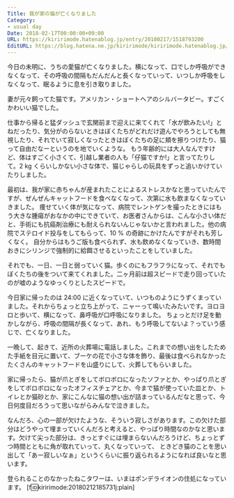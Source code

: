 ```yaml
---
Title: 我が家の猫が亡くなりました
Category:
- usual day
Date: 2018-02-17T00:00:00+09:00
URL: https://kiririmode.hatenablog.jp/entry/20180217/1518793200
EditURL: https://blog.hatena.ne.jp/kiririmode/kiririmode.hatenablog.jp/atom/entry/17391345971617431147
---
```



今日の未明に、うちの愛猫が亡くなりました。横になって、口でしか呼吸ができなくなって、その呼吸の間隔もだんだんと長くなっていって、いつしか呼吸をしなくなって、眠るように息を引き取りました。


妻が元々飼ってた猫です。アメリカン・ショートヘアのシルバータビー。すごくかわいい猫でした。

仕事から帰ると猛ダッシュで玄関前まで迎えに来てくれて「水が飲みたい!」とねだったり、気分がのらないときはぼくたちがどれだけ遊んでやろうとしても無視したり、それでいて寂しくなったときはぼくたちの足に頬を擦りつけたり、猫って自由だなーというのを地でいくような。
もう年齢的には大人なんですけど、体はすごく小さくて、引越し業者の人も「仔猫ですか!」と言ってたりして。2 kg くらいしかない小さな体で、猫じゃらしの玩具をずっと追いかけていたりしました。


最初は、我が家に赤ちゃんが産まれたことによるストレスかなと思っていたんですが、ぜんぜんキャットフードを食べなくなって、次第に水も飲まなくなっていきました。
痩せていく体が気になって、病院でレントゲンを撮ったときにはもう大きな腫瘍がおなかの中にできていて、お医者さんからは、こんな小さい体だと、手術にも抗癌剤治療にも耐えられないんじゃないかと言われました。他の病院でステロイド投与をしてもらって、10 % の奇跡にかけたんですがそれも芳しくなく。
自分からはもうご版も食べられず、水も飲めなくなっていき、数時間おきにシリンジで強制的に給餌させるといったことをしていました。


それでも、一日、一日と弱っていく猫。歩くのにもフラフラになって、それでもぼくたちの後をついて来てくれました。二ヶ月前は超スピードで走り回っていたのが嘘のようなゆっくりとしたスピードで。


今日家に帰ったのは 24:00 に近くなっていて、いつものようにうずくまっていました。それからちょっと立ち上がって、ニャーって鳴いたみたいです。ヨロヨロと歩いて、横になって、鼻呼吸が口呼吸になりました。
ちょっとだけ足を動かしながら、呼吸の間隔が長くなって、あれ、もう呼吸してないよ？っていう感じで、亡くなりました。


一晩して、起きて、近所の火葬場に電話しました。これまでの想い出をしたためた手紙を目元に置いて、ブーケの花で小さな体を飾り、最後は食べられなかったたくさんのキャットフードを山盛りにして、火葬してもらいました。


家に帰ったら、猫が爪とぎをしてボロボロになったソファとか、やっぱり爪とぎをしてボロボロになったオフィスチェアとか、今まで猫が使っていた皿とか、トイレとか猫砂とか、家にこんなに猫の想い出が詰まっているんだなと思って、今日何度目だろうって思いながらみんなで泣きました。

なんだろ、心の一部が欠けたような、そういう寂しさがあります。この欠けた部分はどうやって埋まっていくんだろと考えると、やっぱり時間なのかなと思います。欠けて尖った部分は、きっとすぐには埋まらないんだろうけど、ちょっとずつ時間とともに角が取れていって、丸くなっていって、
ときどき猫のことを思い出して「あー寂しいなぁ」というくらいに振り返られるようになれば良いなと思います。


登られることのなかったねこタワーは、いまはポンデライオンの住処になっています。
[f:id:kiririmode:20180212185731j:plain]
